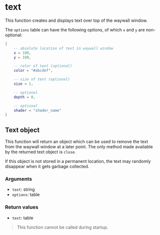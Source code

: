 # text

This function creates and displays text over top of the waywall window.

The `options` table can have the following options, of which `x` and `y` are
non-optional:

```lua
{
    -- absolute location of text in waywall window
    x = 100,
    y = 100,

    -- color of text (optional)
    color = "#abcdef",

    -- size of text (optional)
    size = 1,

    -- optional
    depth = 0,

    -- optional
    shader = "shader_name"
}
```

## Text object

This function will return an object which can be used to remove the text from
the waywall window at a later point. The only method made available by the
returned text object is `close`.

If this object is not stored in a permanent location, the text may randomly
disappear when it gets garbage collected.

### Arguments

  - `text`: string
  - `options`: table

### Return values

  - `text`: table

> This function cannot be called during startup.
